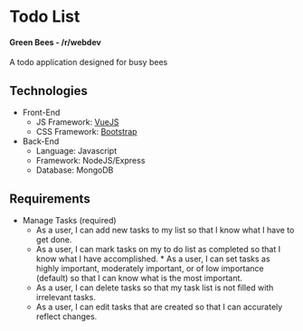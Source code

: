 # Todo List
#### Green Bees - /r/webdev

A todo application designed for busy bees


## Technologies

* Front-End
	* JS Framework: [VueJS](https://vuejs.org/)
	* CSS Framework: [Bootstrap](http://getbootstrap.com/)
* Back-End
	* Language: Javascript
	* Framework: NodeJS/Express
	* Database: MongoDB

## Requirements

* Manage Tasks (required)
	* As a user, I can add new tasks to my list so that I know what I have to get done.
	* As a user, I can mark tasks on my to do list as completed so that I know what I have accomplished.	* As a user, I can set tasks as highly important, moderately important, or of low importance (default) so that I can know what is the most important.
	* As a user, I can delete tasks so that my task list is not filled with irrelevant tasks.
	* As a user, I can edit tasks that are created so that I can accurately reflect changes.

